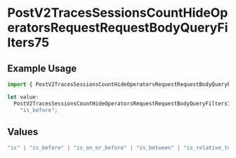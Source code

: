 # PostV2TracesSessionsCountHideOperatorsRequestRequestBodyQueryFilters75

## Example Usage

```typescript
import { PostV2TracesSessionsCountHideOperatorsRequestRequestBodyQueryFilters75 } from "@orq-ai/node/models/operations";

let value:
  PostV2TracesSessionsCountHideOperatorsRequestRequestBodyQueryFilters75 =
    "is_before";
```

## Values

```typescript
"is" | "is_before" | "is_on_or_before" | "is_between" | "is_relative_today" | "is_relative_time" | "is_empty" | "is_not_empty"
```